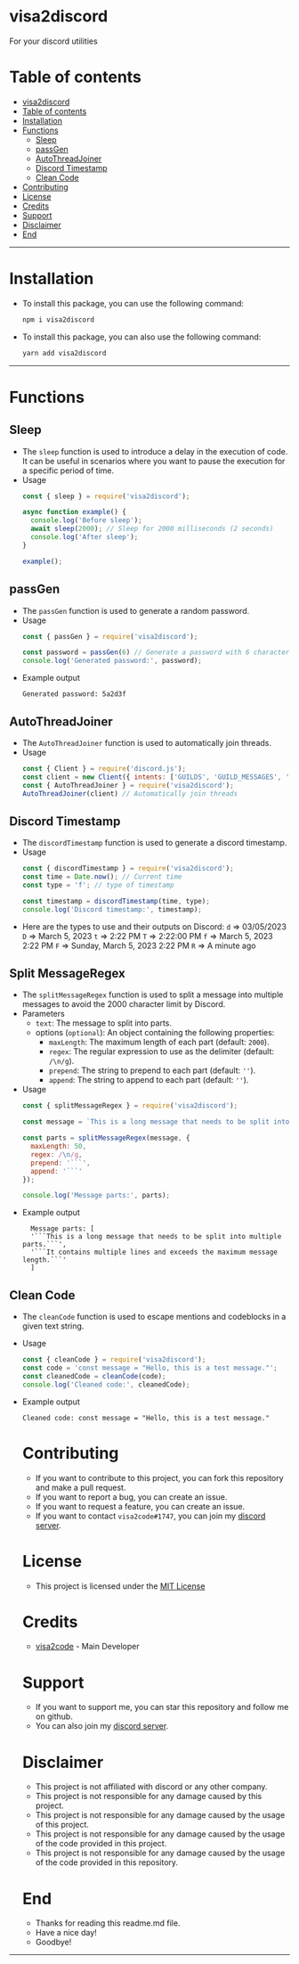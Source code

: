 # visa2discord
For your discord utilities
# Table of contents
- [visa2discord](#visa2discord)
- [Table of contents](#table-of-contents)
- [Installation](#installation)
- [Functions](#functions)
  - [Sleep](#sleep)
  - [passGen](#passgen)
  - [AutoThreadJoiner](#autothreadjoiner)
  - [Discord Timestamp](#discord-timestamp)
  - [Clean Code](#clean-code)
- [Contributing](#contributing)
- [License](#license)
- [Credits](#credits)
- [Support](#support)
- [Disclaimer](#disclaimer)
- [End](#end)
-------------------------------
# Installation
- To install this package, you can use the following command:
  ```bash
  npm i visa2discord
  ```
- To install this package, you can also use the following command:
  ```bash
  yarn add visa2discord
  ```


------------
# Functions
## Sleep
- The `sleep` function is used to introduce a delay in the execution of code. It can be useful in scenarios where you want to pause the execution for a specific period of time.
- Usage
  ```js
  const { sleep } = require('visa2discord');

  async function example() {
    console.log('Before sleep');
    await sleep(2000); // Sleep for 2000 milliseconds (2 seconds)
    console.log('After sleep');
  }

  example();
  ```

## passGen
- The `passGen` function is used to generate a random password.
- Usage
  ```js
  const { passGen } = require('visa2discord');

  const password = passGen(6) // Generate a password with 6 characters
  console.log('Generated password:', password);

  ```
- Example output
  ```
  Generated password: 5a2d3f
  ```
## AutoThreadJoiner
- The `AutoThreadJoiner` function is used to automatically join threads.
- Usage
  ```js
  const { Client } = require('discord.js');
  const client = new Client({ intents: ['GUILDS', 'GUILD_MESSAGES', 'GUILD_MESSAGE_REACTIONS'] });
  const { AutoThreadJoiner } = require('visa2discord');
  AutoThreadJoiner(client) // Automatically join threads
  ```
## Discord Timestamp
- The `discordTimestamp` function is used to generate a discord timestamp.
- Usage
  ```js
  const { discordTimestamp } = require('visa2discord');
  const time = Date.now(); // Current time
  const type = 'f'; // type of timestamp

  const timestamp = discordTimestamp(time, type);
  console.log('Discord timestamp:', timestamp);
-  Here are the types to use and their outputs on Discord:
`d` => 03/05/2023
`D` => March 5, 2023
`t` => 2:22 PM
`T` => 2:22:00 PM
`f` => March 5, 2023 2:22 PM
`F` => Sunday, March 5, 2023 2:22 PM
`R` => A minute ago

## Split MessageRegex
- The `splitMessageRegex` function is used to split a message into multiple messages to avoid the 2000 character limit by Discord.
- Parameters
  - `text`: The message to split into parts.
  - options (`optional`): An object containing the following properties:
      - `maxLength`: The maximum length of each part (default: `2000`).
      - `regex`: The regular expression to use as the delimiter (default: `/\n/g`).
      - `prepend`: The string to prepend to each part (default: `''`).
      - `append`: The string to append to each part (default: `''`).
- Usage
  ```js
  const { splitMessageRegex } = require('visa2discord');

  const message = `This is a long message that needs to be split into multiple parts.\nIt contains multiple lines and exceeds the maximum message length.`;

  const parts = splitMessageRegex(message, {
    maxLength: 50,
    regex: /\n/g,
    prepend: '```',
    append: '```'
  });

  console.log('Message parts:', parts);
  ```
- Example output
  ```
    Message parts: [
    '```This is a long message that needs to be split into multiple parts.```',
    '```It contains multiple lines and exceeds the maximum message length.```'
    ]

  ```
## Clean Code
- The `cleanCode` function is used to escape mentions and codeblocks in a given text string.
- Usage
  ```js
  const { cleanCode } = require('visa2discord');
  const code = 'const message = "Hello, this is a test message."';
  const cleanedCode = cleanCode(code);
  console.log('Cleaned code:', cleanedCode);
  ```
- Example output
  ```
  Cleaned code: const message = "Hello, this is a test message."
  ```

  # Contributing
  - If you want to contribute to this project, you can fork this repository and make a pull request.
  - If you want to report a bug, you can create an issue.
  - If you want to request a feature, you can create an issue.
  - If you want to contact `visa2code#1747`, you can join my [discord server](https://discord.gg/e3CkRXy7HD).
  
  # License
  - This project is licensed under the [MIT License]()

  # Credits
  - [visa2code](https://github.com/TejasLamba2006) - Main Developer

  # Support
  - If you want to support me, you can star this repository and follow me on github.
  - You can also join my [discord server](https://discord.gg/e3CkRXy7HD).

  # Disclaimer
  - This project is not affiliated with discord or any other company.
  - This project is not responsible for any damage caused by this project.
  - This project is not responsible for any damage caused by the usage of this project.
  - This project is not responsible for any damage caused by the usage of the code provided in this project.
  - This project is not responsible for any damage caused by the usage of the code provided in this repository.

  # End
  - Thanks for reading this readme.md file.
  - Have a nice day!
  - Goodbye!
-------------------
